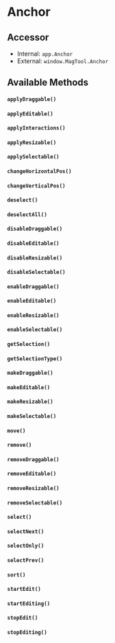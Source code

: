 # Anchor
<!-- [[TOC]] -->

## Accessor

 - Internal: `app.Anchor`
 - External: `window.MagTool.Anchor`

## Available Methods

#### `applyDraggable()`

#### `applyEditable()`

#### `applyInteractions()`

#### `applyResizable()`

#### `applySelectable()`

#### `changeHorizontalPos()`

#### `changeVerticalPos()`

#### `deselect()`

#### `deselectAll()`

#### `disableDraggable()`

#### `disableEditable()`

#### `disableResizable()`

#### `disableSelectable()`

#### `enableDraggable()`

#### `enableEditable()`

#### `enableResizable()`

#### `enableSelectable()`

#### `getSelection()`

#### `getSelectionType()`

#### `makeDraggable()`

#### `makeEditable()`

#### `makeResizable()`

#### `makeSelectable()`

#### `move()`

#### `remove()`

#### `removeDraggable()`

#### `removeEditable()`

#### `removeResizable()`

#### `removeSelectable()`

#### `select()`

#### `selectNext()`

#### `selectOnly()`

#### `selectPrev()`

#### `sort()`

#### `startEdit()`

#### `startEditing()`

#### `stopEdit()`

#### `stopEditing()`
